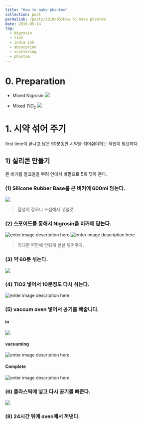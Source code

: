 ```yaml
---
title: "How to make phantom"
collection: post
permalink: /posts/2019/05/How to make phantom
date: 2019-05-14
tag:
  - Nigrosin
  - tio2
  - india ink
  - absorption
  - scattering
  - phantom
---
```

# 0. Preparation

- Mixed Nigrosin
![
](https://lh3.googleusercontent.com/0d19BpZ6Zv-UJ7m7qEP2-L45-fCI9RQsYjZh6ZtVG7UceshpEQAnz2LbCOb9uVsBYXfqcvqbmyhw "mixed_nigrosin")

- Mixed $TIO_2$
![
](https://lh3.googleusercontent.com/r-Fc6IGBcrp7lv5g5AmOrFGR2nUZM-aUAQ4ZQRe0SWbKSny5seMS7ZrFRvOG-wOEv0sfQfFI8MpG "tio2")

# 1. 시약 섞어 주기
first time이 끝나고 남은 90분동안 시약을 섞어줘야하는 작업이 필요하다.

## 1) 실리콘 만들기
큰 비커를 알코올을 뿌려 안에서 바깥으로 5회 닦아 준다.
### (1) Silicone Rubber Base를 큰 비커에 600ml 담는다.
![
](https://lh3.googleusercontent.com/EBgmwYX1bQ5nz9u-vYrlKjppp0hZI2tACb5J1NqJOoRxJyk8UUScFv-QFZ3CJ5E4b5HzVw7-l4QW "rubber")
> 점성이 강하니 조심해서 넣을것.

### (2) 스포이드를 통해서 Nigrosin을 비커에 담는다.
![enter image description here](https://lh3.googleusercontent.com/fmjLSZKbYgLH6jCjyPMEdXZ0wy6U6ni21LKvrKbtHYsqdQK8gTZJ9AJJBPBGn1W0bKId3MTpcTxf)
![enter image description here](https://lh3.googleusercontent.com/0nfANffjXnNB5HDahDD4AONOBb3Rhepi17clMMPaVsb1xDCFCAioSOAlefLuyqgvysHKy6C5jYkX)
> 최대한 벽면에 안튀게 살살 넣어주자.
### (3) 약 60분 섞는다.
![
](https://lh3.googleusercontent.com/Hkl1pqdg-G7i3OlFtpIo8ggMeKl9-C-SESLZtYfIUdeN-NF4LkWQHqQU6afBuHOV6lta1kgm9uY0 "shaking")

### (4) TIO2 넣어서 10분정도 다시 섞는다.
![enter image description here](https://lh3.googleusercontent.com/mVx5dpIg7KLkvhih5w-KcgSnmxA0Spo5OjrTrTSwsoILMzunUyWx5Qki0ePJoiZrW3D-GLxC_H_6 "mix tio2")
### (5) vaccum oven 넣어서 공기를 빼줍니다.
#### in
![
](https://lh3.googleusercontent.com/VjsPPlLk7Vd_MKEiB1re-RK7D_JTVLrh8N59r53dpgmwOfKK13kddsjwHL2_HeGFvKGDmsDCTI06 "before1")



#### vacuuming
 ![enter image description here](https://lh3.googleusercontent.com/oeqAXUPxKHXUq-5aFKPPjnJ4rTfjQ-VcLyoXmunaHU4aLZ_UQj_6Yd0mDSNcqHUEfAcYXFeAKy7M "1")

#### Complete
![enter image description here](https://lh3.googleusercontent.com/k4Hl0uGamPBpqSsYp_8jhubKjVQiGP34iVIuWHqYgZfPJoKbwnOlzXlUTboKSjOxX1PMEoCIdFwb)
### (6) 플라스틱에 넣고 다시 공기를 빼준다.
![
](https://lh3.googleusercontent.com/7mpLDGilKjkN9nuUqLk-7f2KYfd8uczMq-R-klPdA67nxxk2Q6kVWNL3g2dCaB_rHcZZBz6iaYEb "complete")
### (8) 24시간 뒤에 oven에서 꺼낸다.



<!--stackedit_data:
eyJoaXN0b3J5IjpbLTIwNzkxMDg2ODQsMTA5OTk2MTA5NSwtMT
g4MTA2MDI5OSw3MjU5MjY1MzksMTIwNjgzMzYxNCwtNjg0NDI0
NzAzXX0=
-->
